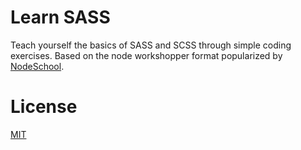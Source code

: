 # Learn SASS

Teach yourself the basics of SASS and SCSS through simple coding exercises. Based on the node workshopper format popularized by [NodeSchool](https://nodeschool.io).

# License

[MIT](http://opensource.org/licenses/MIT)
